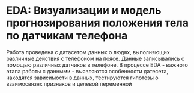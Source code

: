 # EDA: Визуализации и модель прогнозирования положения тела по датчикам телефона

Работа проведена с датасетом данных о людях, выполняющих различные действия с телефоном на поясе. Данные записывались с помощью различных датчиков в телефоне.
В процессе EDA - важного этапа работы с данными - выявляются особенности датесета, находятся зависимости в данных, тестируются гипотезы о взаимосвязях признаков и целевой переменной
